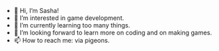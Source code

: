 - 👋 Hi, I’m Sasha!
- 👀 I’m interested in game development. 
- 🌱 I’m currently learning too many things. 
- 💞️ I’m looking forward to learn more on coding and on making games. 
- 📫 How to reach me: via pigeons. 

<!---
Wiindmuzz/Wiindmuzz is a ✨ special ✨ repository because its `README.md` (this file) appears on your GitHub profile.
You can click the Preview link to take a look at your changes.
--->
